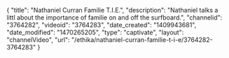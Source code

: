 {
    "title": "Nathaniel Curran Familie T.I.E.",
    "description": "Nathaniel talks a littl about the importance of familie on and off the surfboard.",
    "channelid": "3764282",
    "videoid": "3764283",
    "date_created": "1409943681",
    "date_modified": "1470265205",
    "type": "captivate",
    "layout": "channelVideo",
    "url": "\/ethika\/nathaniel-curran-familie-t-i-e\/3764282-3764283"
}